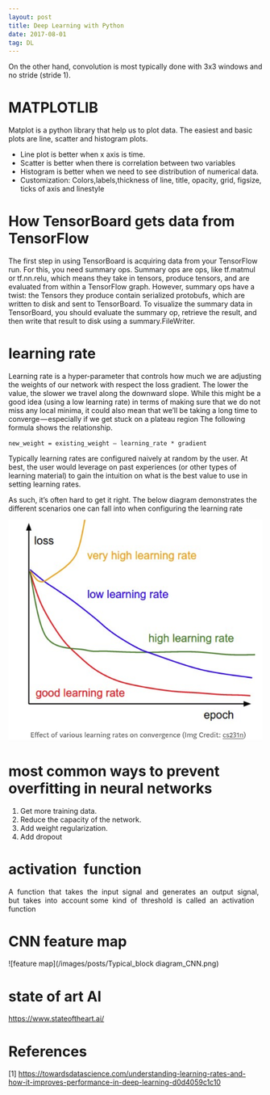 ```yaml
---
layout: post
title: Deep Learning with Python
date: 2017-08-01
tag: DL
---
```



On the other hand, convolution is most typically done with 3x3 windows and no stride (stride 1).

# MATPLOTLIB
Matplot is a python library that help us to plot data. The easiest and basic plots are line, scatter and histogram plots.

 * Line plot is better when x axis is time.
 * Scatter is better when there is correlation between two variables
 * Histogram is better when we need to see distribution of numerical data.
 * Customization: Colors,labels,thickness of line, title, opacity, grid, figsize, ticks of axis and linestyle



# How TensorBoard gets data from TensorFlow
The first step in using TensorBoard is acquiring data from your TensorFlow run. For this, you need summary ops. Summary ops are ops, like tf.matmul or tf.nn.relu, which means they take in tensors, produce tensors, and are evaluated from within a TensorFlow graph. However, summary ops have a twist: the Tensors they produce contain serialized protobufs, which are written to disk and sent to TensorBoard. To visualize the summary data in TensorBoard, you should evaluate the summary op, retrieve the result, and then write that result to disk using a summary.FileWriter.

# learning rate
Learning rate is a hyper-parameter that controls how much we are adjusting the weights of our network with respect the loss gradient. The lower the value, the slower we travel along the downward slope. While this might be a good idea (using a low learning rate) in terms of making sure that we do not miss any local minima, it could also mean that we’ll be taking a long time to converge — especially if we get stuck on a plateau region
The following formula shows the relationship.
```
new_weight = existing_weight — learning_rate * gradient
```

Typically learning rates are configured naively at random by the user. At best, the user would leverage on past experiences (or other types of learning material) to gain the intuition on what is the best value to use in setting learning rates.

As such, it’s often hard to get it right. The below diagram demonstrates the different scenarios one can fall into when configuring the learning rate

![learning rate](/images/posts/learning_rate.png)


# most common ways to prevent overfitting in neural networks

1. Get more training data.
2. Reduce the capacity of the network.
3. Add weight regularization.
4. Add dropout

# activation  function
A  function  that  takes  the  input  signal  and  generates  an  output  signal,  but  takes  into  account some  kind  of  threshold  is  called  an  activation  function

# CNN feature map

![feature map](/images/posts/Typical_block diagram_CNN.png)

# state of art AI
https://www.stateoftheart.ai/


# References
[1] https://towardsdatascience.com/understanding-learning-rates-and-how-it-improves-performance-in-deep-learning-d0d4059c1c10
